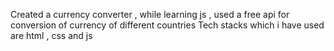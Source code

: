 Created a currency converter , while learning js , used a free api for conversion of currency of different countries 
Tech stacks which i have used are html , css and js
